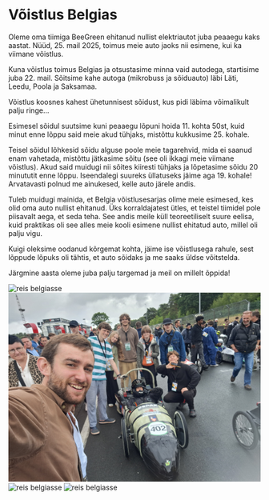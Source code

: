 # Võistlus Belgias

Oleme oma tiimiga BeeGreen ehitanud nullist elektriautot juba peaaegu kaks aastat. Nüüd, 25. mail 2025, toimus meie auto jaoks nii esimene, kui ka viimane võistlus.

Kuna võistlus toimus Belgias ja otsustasime minna vaid autodega, startisime juba 22. mail. Sõitsime kahe autoga (mikrobuss ja sõiduauto) läbi Läti, Leedu, Poola ja Saksamaa.

Võistlus koosnes kahest ühetunnisest sõidust, kus pidi läbima võimalikult palju ringe...

Esimesel sõidul suutsime kuni peaaegu lõpuni hoida 11. kohta 50st, kuid minut enne lõppu said meie akud tühjaks, mistõttu kukkusime 25. kohale.

Teisel sõidul lõhkesid sõidu alguse poole meie tagarehvid, mida ei saanud enam vahetada, mistõttu jätkasime sõitu (see oli ikkagi meie viimane võistlus). Akud said muidugi nii sõites kiiresti tühjaks ja lõpetasime sõidu 20 minututit enne lõppu. Iseendalegi suureks üllatuseks jäime aga 19. kohale! Arvatavasti polnud me ainukesed, kelle auto järele andis.

Tuleb muidugi mainida, et Belgia võistlusesarjas olime meie esimesed, kes olid oma auto nullist ehitanud. Üks korraldajatest ütles, et teistel tiimidel pole piisavalt aega, et seda teha. See andis meile küll teoreetiliselt suure eelisa, kuid praktikas oli see alles meie kooli esimene nullist ehitatud auto, millel oli palju vigu.

Kuigi oleksime oodanud kõrgemat kohta, jäime ise võistlusega rahule, sest lõppude lõpuks oli tähtis, et auto sõidaks ja me saaks üldse võitstelda.

Järgmine aasta oleme juba palju targemad ja meil on millelt õppida!

![reis belgiasse](/assets/blog/2025.05/1.jpg)
![reis belgiasse](/assets/blog/2025.05/2.jpg)
![reis belgiasse](/assets/blog/2025.05/3.jpg)
![reis belgiasse](/assets/blog/2025.05/4.jpg)
